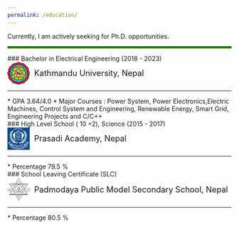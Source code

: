 ```yaml
---
permalink: /education/
---
```

Currently, I am actively seeking for Ph.D. opportunities.<br>
<hr style="border: 0; height: 5px; background-color: green;">
### Bachelor in Electrical Engineering (2018 - 2023)<br>
<div class="header" style="display: flex; align-items: center;">
  <img src="../images/KUlogo.png" alt="logo" style="width:50px; margin-right: 10px;">
  <span style="font-size: 18px;">Kathmandu University, Nepal</span>
</div>
<hr>
* GPA 3.64/4.0
* Major Courses : Power System, Power Electronics,Electric Machines, Control System and Engineering, Renewable Energy, Smart Grid, Engineering Projects and C/C++ <br>
### High Level School ( 10 +2), Science (2015 - 2017)<br>
<div class="header" style="display: flex; align-items: center;">
  <img src="../images/Prasadilogo.png" alt="logo" style="width:50px; margin-right: 10px;">
  <span style="font-size: 18px;">Prasadi Academy, Nepal</span>
</div>
<hr>
* Percentage 79.5 %
<br>
### School Leaving Certificate (SLC) <br>
<div class="header" style="display: flex; align-items: center;">
  <img src="../images/Padmodayalogo.png" alt="logo" style="width:50px; margin-right: 10px;">
  <span style="font-size: 18px;">Padmodaya Public Model Secondary School, Nepal</span> </div>
<hr>
* Percentage 80.5 %
<br>
